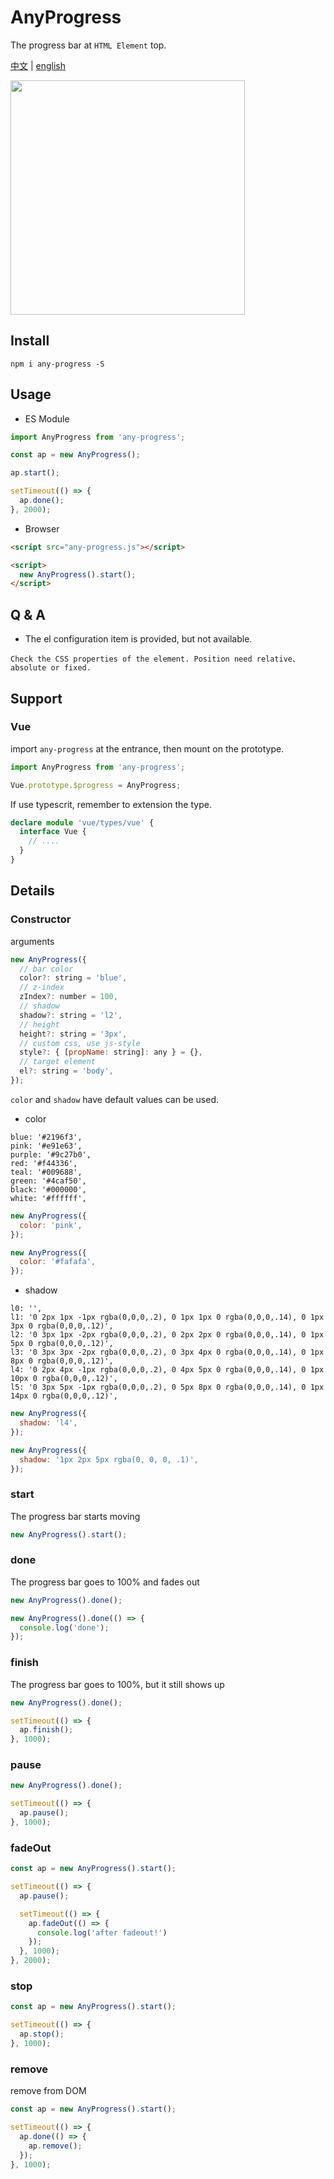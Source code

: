 # AnyProgress

The progress bar at `HTML Element` top.

[中文](/readme.md) | [english](/readme-en.md)

<img width="375" src="https://github.com/hiNISAL/any-progress/blob/master/public/preview.gif?raw=true" />

## Install

``` shell
npm i any-progress -S
```

## Usage

- ES Module

``` js
import AnyProgress from 'any-progress';

const ap = new AnyProgress();

ap.start();

setTimeout(() => {
  ap.done();
}, 2000);
```

- Browser

``` html
<script src="any-progress.js"></script>

<script>
  new AnyProgress().start();  
</script>
```

## Q & A

- The el configuration item is provided, but not available.

`Check the CSS properties of the element. Position need relative、absolute or fixed.`

## Support

### Vue

import `any-progress` at the entrance, then mount on the prototype.

``` js
import AnyProgress from 'any-progress';

Vue.prototype.$progress = AnyProgress;
```

If use typescrit, remember to extension the type.

``` ts
declare module 'vue/types/vue' {
  interface Vue {
    // ....
  }
}
```

## Details

### Constructor

arguments

``` js
new AnyProgress({
  // bar color
  color?: string = 'blue',
  // z-index
  zIndex?: number = 100,
  // shadow
  shadow?: string = 'l2',
  // height
  height?: string = '3px',
  // custom css, use js-style
  style?: { [propName: string]: any } = {},
  // target element
  el?: string = 'body',
});
```

`color` and `shadow` have default values can be used.

- color

``` shell
blue: '#2196f3',
pink: '#e91e63',
purple: '#9c27b0',
red: '#f44336',
teal: '#009688',
green: '#4caf50',
black: '#000000',
white: '#ffffff',
```

``` js
new AnyProgress({
  color: 'pink',
});

new AnyProgress({
  color: '#fafafa',
});
```

- shadow

``` shell
l0: '',
l1: '0 2px 1px -1px rgba(0,0,0,.2), 0 1px 1px 0 rgba(0,0,0,.14), 0 1px 3px 0 rgba(0,0,0,.12)',
l2: '0 3px 1px -2px rgba(0,0,0,.2), 0 2px 2px 0 rgba(0,0,0,.14), 0 1px 5px 0 rgba(0,0,0,.12)',
l3: '0 3px 3px -2px rgba(0,0,0,.2), 0 3px 4px 0 rgba(0,0,0,.14), 0 1px 8px 0 rgba(0,0,0,.12)',
l4: '0 2px 4px -1px rgba(0,0,0,.2), 0 4px 5px 0 rgba(0,0,0,.14), 0 1px 10px 0 rgba(0,0,0,.12)',
l5: '0 3px 5px -1px rgba(0,0,0,.2), 0 5px 8px 0 rgba(0,0,0,.14), 0 1px 14px 0 rgba(0,0,0,.12)',
```

``` js
new AnyProgress({
  shadow: 'l4',
});

new AnyProgress({
  shadow: '1px 2px 5px rgba(0, 0, 0, .1)',
});
```

### start

The progress bar starts moving

``` js
new AnyProgress().start();
```

### done

The progress bar goes to 100% and fades out

``` js
new AnyProgress().done();

new AnyProgress().done(() => {
  console.log('done');
});
```

### finish

The progress bar goes to 100%, but it still shows up

``` js
new AnyProgress().done();

setTimeout(() => {
  ap.finish();
}, 1000);
```

### pause

``` js
new AnyProgress().done();

setTimeout(() => {
  ap.pause();
}, 1000);
```

### fadeOut

``` js
const ap = new AnyProgress().start();

setTimeout(() => {
  ap.pause();

  setTimeout(() => {
    ap.fadeOut(() => {
      console.log('after fadeout!')
    });
  }, 1000);
}, 2000);
```

### stop

``` js
const ap = new AnyProgress().start();

setTimeout(() => {
  ap.stop();
}, 1000);
```

### remove

remove from DOM

``` js
const ap = new AnyProgress().start();

setTimeout(() => {
  ap.done(() => {
    ap.remove();
  });
}, 1000);
```
